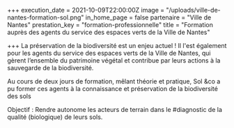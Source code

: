 +++
execution_date = 2021-10-09T22:00:00Z
image = "/uploads/ville-de-nantes-formation-sol.png"
in_home_page = false
partenaire = "Ville de Nantes"
prestation_key = "formation-professionnelle"
title = "Formation auprès des agents du service des espaces verts de la Ville de Nantes"

+++
La préservation de la biodiversité est un enjeu actuel ! Il l'est également pour les agents du service des espaces verts de la Ville de Nantes, qui gèrent l’ensemble du patrimoine végétal et contribue par leurs actions à la sauvegarde de la biodiversité.

Au cours de deux jours de formation, mêlant théorie et pratique, Sol &co a pu former ces agents à la connaissance et préservation de la biodiversité des sols

Objectif : Rendre autonome les acteurs de terrain dans le #diagnostic de la qualité (biologique) de leurs sols.